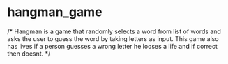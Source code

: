 # hangman_game

/* Hangman is a game that randomly selects a word from list of words and asks
the user to guess the word by taking letters as input.
This game also has lives if a person guesses a wrong letter he looses a life
and if correct then doesnt. */
